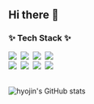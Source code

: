 ## Hi there 👋

<h3>✨ Tech Stack ✨</h3>
<div>
  <img src="https://img.shields.io/badge/springboot-6DB33F.svg?style=for-the-badge&logo=springboot&logoColor=white" />&nbsp
  <img src="https://img.shields.io/badge/mysql-4479A1.svg?style=for-the-badge&logo=mysql&logoColor=white" />&nbsp
  <img src="https://img.shields.io/badge/java-007396.svg?style=for-the-badge&logo=java&logoColor=white" />&nbsp
  <img src="https://img.shields.io/badge/github-181717?style=for-the-badge&logo=github&logoColor=white" />&nbsp
</div>

<div>
  <img src="https://img.shields.io/badge/aws-232F3E?style=for-the-badge&logo=amazonwebservices&logoColor=ffd35b" />&nbsp
  <img src="https://img.shields.io/badge/nginx-009639.svg?style=for-the-badge&logo=nginx&logoColor=white" />&nbsp
  <img src="https://img.shields.io/badge/css3-1572B6.svg?style=for-the-badge&logo=css3&logoColor=white" />&nbsp
  <img src="https://img.shields.io/badge/html5-E34F26.svg?style=for-the-badge&logo=html5&logoColor=white" />&nbsp
</div>

<br>

![hyojin's GitHub stats](https://github-readme-stats.vercel.app/api?username=hyojin425&show_icons=true&theme=radical)

<!--
**hyojin425/hyojin425** is a ✨ _special_ ✨ repository because its `README.md` (this file) appears on your GitHub profile.

Here are some ideas to get you started:

- 🔭 I’m currently working on ...
- 🌱 I’m currently learning ...
- 👯 I’m looking to collaborate on ...
- 🤔 I’m looking for help with ...
- 💬 Ask me about ...
- 📫 How to reach me: ...
- 😄 Pronouns: ...
- ⚡ Fun fact: ...
-->
